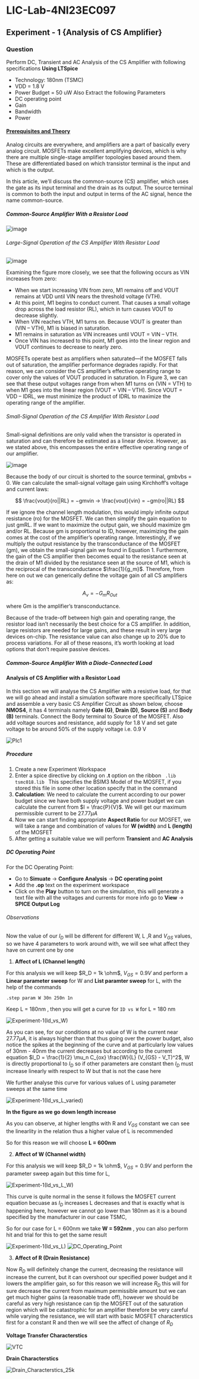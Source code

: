 # LIC-Lab-4NI23EC097
## Experiment - 1 {Analysis of CS Amplifier}
### Question
Perform DC, Transient and AC Analysis of the CS Amplifier with following specifications **Using LTSpice**
* Technology: 180nm (TSMC)
* VDD = 1.8 V
* Power Budget = 50 uW
Also Extract the following Parameters
* DC operating point
* Gain
* Bandwidth
* Power

#### [Prerequisites and Theory](https://www.allaboutcircuits.com/technical-articles/introduction-to-the-mosfet-common-source-amplifier/) 
Analog circuits are everywhere, and amplifiers are a part of basically every analog circuit. MOSFETs make excellent amplifying devices, which is why there are multiple single-stage amplifier topologies based around them. These are differentiated based on which transistor terminal is the input and which is the output.

In this article, we’ll discuss the common-source (CS) amplifier, which uses the gate as its input terminal and the drain as its output. The source terminal is common to both the input and output in terms of the AC signal, hence the name common-source. 
##### Common-Source Amplifier With a Resistor Load
![image](https://github.com/user-attachments/assets/e9db85d3-6b86-489f-bc76-45a591712ec0)
###### Large-Signal Operation of the CS Amplifier With Resistor Load
![image](https://github.com/user-attachments/assets/72ffa374-5021-4c25-b239-c6099b1ac53d)

Examining the figure more closely, we see that the following occurs as VIN increases from zero:
* When we start increasing VIN from zero, M1 remains off and VOUT remains at VDD until VIN nears the threshold voltage (VTH).
* At this point, M1 begins to conduct current. That causes a small voltage drop across the load resistor (RL), which in turn causes VOUT to decrease slightly.
* When VIN reaches VTH, M1 turns on. Because VOUT is greater than (VIN – VTH), M1 is biased in saturation.
* M1 remains in saturation as VIN increases until VOUT = VIN – VTH.
* Once VIN has increased to this point, M1 goes into the linear region and VOUT continues to decrease to nearly zero.

MOSFETs operate best as amplifiers when saturated—if the MOSFET falls out of saturation, the amplifier performance degrades rapidly. For that reason, we can consider the CS amplifier’s effective operating range to cover only the values of VOUT produced in saturation. In Figure 3, we can see that these output voltages range from when M1 turns on (VIN = VTH) to when M1 goes into the linear region (VOUT = VIN – VTH). Since VOUT = VDD – IDRL, we must minimize the product of IDRL to maximize the operating range of the amplifier.

###### Small-Signal Operation of the CS Amplifier With Resistor Load
Small-signal definitions are only valid when the transistor is operated in saturation and can therefore be estimated as a linear device. However, as we stated above, this encompasses the entire effective operating range of our amplifier. 

![image](https://github.com/user-attachments/assets/34b8c469-859b-4631-8000-44a5fa32670c)

Because the body of our circuit is shorted to the source terminal, gmbvbs = 0. We can calculate the small-signal voltage gain using Kirchhoff’s voltage and current laws:

$$ \frac{vout}{ro||RL} = −gmvin → \frac{vout}{vin} = −gm(ro||RL) $$

If we ignore the channel length modulation, this would imply infinite output resistance (ro) for the MOSFET. We can then simplify the gain equation to just gmRL. If we want to maximize the output gain, we should maximize gm and/or RL. Because gm is proportional to ID, however, maximizing the gain comes at the cost of the amplifier’s operating range.
Interestingly, if we multiply the output resistance by the transconductance of the MOSFET (gm), we obtain the small-signal gain we found in Equation 1. Furthermore, the gain of the CS amplifier then becomes equal to the resistance seen at the drain of M1 divided by the resistance seen at the source of M1, which is the reciprocal of the transconductance $\frac{1}{g_m}$. Therefore, from here on out we can generically define the voltage gain of all CS amplifiers as:

$$ A_v = −G_mR_{Out} $$

where Gm is the amplifier’s transconductance.

Because of the trade-off between high gain and operating range, the resistor load isn’t necessarily the best choice for a CS amplifier. In addition, large resistors are needed for large gains, and these result in very large devices on-chip. The resistance value can also change up to 20% due to process variations. For all of these reasons, it’s worth looking at load options that don’t require passive devices.

##### Common-Source Amplifier With a Diode-Connected Load
#### Analysis of CS Amplifier with a Resistor Load
In this section we will analyse the CS Amplifier with a resistive load, for that we will go ahead and install a simulation software more specifically LTSpice and assemble a very basic CS Amplifier Circuit as shown below, choose **NMOS4**, it has 4 terminals namely **Gate (G)**, **Drain (D)**, **Source (S)** and **Body (B)** terminals. Connect the Body terminal to Source of the MOSFET. Also add voltage sources and resistance, add supply for 1.8 V and set gate voltage to be around 50% of the supply voltage i.e. 0.9 V 

![PIc1](https://github.com/user-attachments/assets/9dab765c-b49a-4309-9914-6ca94b02d4a8)

##### Procedure
1. Create a new Experiment Workspace
2.  Enter a spice directive by clicking on **.t** option on the ribbon
<code> .lib tsmc018.lib </code> This specifies the BSIM3 Model of the MOSFET, if you stored this file in some other location specify that in the command
3. **Calculation**: We need to calculate the current according to our power budget since we have both supply voltage and power budget we can calculate the current from $I = \frac{P}{V}$. We will get our maximum permissible current to be $27.77 \mu A$
4. Now we can start finding appropriate **Aspect Ratio** for our MOSFET, we will take a range and combination of values for **W (width)** and **L (length)** of the MOSFET
5. After getting a suitable value we will perform **Transient** and **AC Analysis**

##### DC Operating Point
For the DC Operating Point:
* Go to **Simuate** -> **Configure Analysis** -> **DC operating point**
* Add the **.op** text on the experiment workspace
* Click on the **Play** button to turn on the simulation, this will generate a text file with all the voltages and currents for more info go to **View** -> **SPICE Output Log**

###### Observations
Now the value of our $I_D$ will be different for different W, L ,R and $V_{GS}$ values, so we have 4 parameters to work around with, we will see what affect they have on current one by one
1. **Affect of L (Channel length)**

For this analysis we will keep $R_D = 1k \ohm$, $V_{GS} = 0.9 V$ and perform a **Linear parameter sweep** for W and **List paramter sweep** for L, with the help of the commands

<code>.step param W 30n  250n 1n</code>

Keep L = 180nm , then you will get a curve for <code>ID vs W</code> for L = 180 nm

![Experiment-1(Id_vs_W)](https://github.com/user-attachments/assets/9ce97280-0051-4b10-8af6-1596d98758e9)

As you can see, for our conditions at no value of W is the current near $27.77 \mu A$, it is always higher than that thus going over the power budget, also notice the spikes at the beginning of the curve and at particularly low values of 30nm - 40nm the current decreases but according to the current equation $I_D = \frac{1}{2} \mu_n C_{ox} \frac{W}{L} (V_{GS} - V_T)^2$, W is directly proportional to $I_D$ so if other parameters are constant then $I_D$ must increase linearly with respect to W but that is not the case here

We further analyse this curve for various values of L using parameter sweeps at the same time

![Experiment-1(Id_vs_L_varied)](https://github.com/user-attachments/assets/05108b77-821b-46e8-b296-04b132e4c845)

**In the figure as we go down length increase**

As you can observe, at higher lengths with R and $V_{GS}$ constant we can see the linearlity in the relation thus a higher value of L is recommended

So for this reason we will choose **L = 600nm**

2. **Affect of W (Channel width)**

For this analysis we will keep $R_D = 1k \ohm$, $V_{GS} = 0.9 V$ and perform the parameter sweep again but this time for L,

![Experiment-1(Id_vs_L_W)](https://github.com/user-attachments/assets/a5df5d1d-0ef2-47da-9103-1ab9cc461f38)

This curve is quite normal in the sense it follows the MOSFET current equation becuase as $I_D$ increases L decreases and that is exactly what is happening here, however we cannot go lower than 180nm as it is a bound specified by the manufacturer in our case TSMC,

So for our case for L = 600nm we take **W = 592nm** , you can also perform hit and trial for this to get the same result

![Experiment-1(Id_vs_L)](https://github.com/user-attachments/assets/a01d9821-3514-43fe-a1c5-0d6a1e4f9ecc)
![DC_Operating_Point](https://github.com/user-attachments/assets/5920f3df-9976-4db1-ac01-83db3e22aa88)

3. **Affect of R (Drain Resistance)**

Now $R_D$ will definitely change the current, decreasing the resistance will increase the current, but it can overshoot our specified power budget and it lowers the amplifier gain, so for this reason we will increase $R_D$ this will for sure decrease the current from maximum permissible amount but we can get much higher gains (a reasonable trade off), however we should be careful as very high resistance can tip the MOSFET out of the saturation region which will be catastrophic for an amplifier therefore be very careful while varying the resistance, we will start with basic MOSFET characterstics first for a constant R and then we will see the affect of change of $R_D$

**Voltage Transfer Characterstics**

![VTC](https://github.com/user-attachments/assets/2b571034-90a8-41de-b61b-7756211f7277)

**Drain Characterstics**

![Drain_Characterstics_25k](https://github.com/user-attachments/assets/8d0e9504-9377-438e-b35e-b99bac69f94a)
